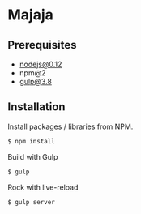 # Majaja

## Prerequisites

+ nodejs@0.12
+ npm@2
+ gulp@3.8

## Installation

Install packages / libraries from NPM.

```bash
$ npm install
```

Build with Gulp

```bash
$ gulp
````

Rock with live-reload

```bash
$ gulp server
```
